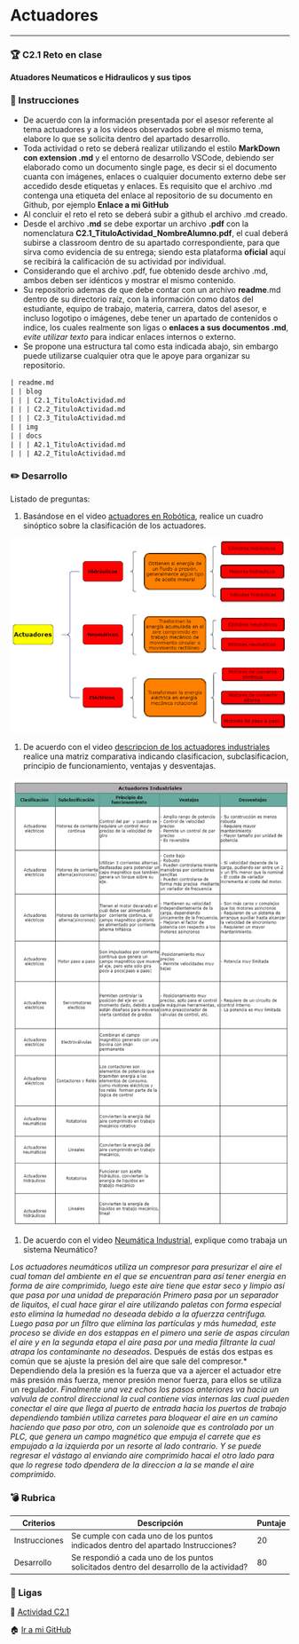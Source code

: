 # Actuadores
___


### :trophy: C2.1 Reto en clase 

**Atuadores Neumaticos e Hidraulicos y sus tipos**

### :blue_book: Instrucciones

- De acuerdo con la información presentada por el asesor referente al tema actuadores y a los videos
observados sobre el mismo tema, elabore lo que se solicita dentro del apartado desarrollo.
- Toda actividad o reto se deberá realizar utilizando el estilo **MarkDown con extension .md** y el entorno de
desarrollo VSCode, debiendo ser elaborado como un documento single page, es decir si el documento
cuanta con imágenes, enlaces o cualquier documento externo debe ser accedido desde etiquetas y enlaces.
Es requisito que el archivo .md contenga una etiqueta del enlace al repositorio de su documento en
Github, por ejemplo **Enlace a mi GitHub**
- Al concluir el reto el reto se deberá subir a github el archivo .md creado.
- Desde el archivo **.md** se debe exportar un archivo **.pdf** con la nomenclatura
**C2.1_TituloActividad_NombreAlumno.pdf**, el cual deberá subirse a classroom dentro de su apartado
correspondiente, para que sirva como evidencia de su entrega; siendo esta plataforma **oficial** aquí se
recibirá la calificación de su actividad por individual.
- Considerando que el archivo .pdf, fue obtenido desde archivo .md, ambos deben ser idénticos y mostrar el mismo contenido.
- Su repositorio ademas de que debe contar con un archivo **readme**.md dentro de su directorio raíz, con la información como datos del estudiante, equipo de trabajo, materia, carrera, datos del asesor, e incluso logotipo o imágenes, debe tener un apartado de contenidos o indice, los cuales realmente son ligas o **enlaces a sus documentos .md**, _evite utilizar texto_ para indicar enlaces internos o externo.
- Se propone una estructura tal como esta indicada abajo, sin embargo puede utilizarse cualquier otra que le apoye para organizar su repositorio.  
``` 
| readme.md
| | blog
| | | C2.1_TituloActividad.md
| | | C2.2_TituloActividad.md
| | | C2.3_TituloActividad.md
| | img
| | docs
| | | A2.1_TituloActividad.md
| | | A2.2_TituloActividad.md
```

### :pencil2: Desarrollo

Listado de preguntas:

1. Basándose en el video [actuadores en Robótica](https://www.youtube.com/watch?v=e_6rjEGWqoY), realice un cuadro sinóptico sobre la clasificación de los actuadores.

<p align="center">
    <img alt="Logo" src="../img/C2.1_CuadroSin_Tipo_Actuadores.png">
</p>

1. De acuerdo con el video [descripcion de los actuadores industriales](https://www.youtube.com/watch?v=mFsPxpFHajM) realice una matriz comparativa indicando clasificacion, subclasificacion, principio de funcionamiento, ventajas y desventajas.

<p align="center">
    <img alt="Logo" src="../img/C2.1_Tabla.png">
</p>


1. De acuerdo con el video [Neumática Industrial](https://www.youtube.com/watch?v=Wee85cI6wwQ&t=394s), explique como trabaja un sistema Neumático?

*Los actuadores neumáticos utiliza un compresor para presurizar el aire el cual toman del ambiente en el que se encuentran para así tener energía en forma de aire comprimido, luego este aire tiene que estar seco y limpio así que pasa por una unidad de preparación* 
*Primero pasa por un separador de liquitos, el cual hace girar el aire utilizando paletas con forma especial  esto elimina la humedad no deseada debido a la afuerzza centrifuga.*
*Luego pasa por un filtro que elimina  las partículas y más  humedad, este proceso se divide en dos estappas en el pimero una serie de aspas circulan el aire y en la segunda etapa el aire pasa por una media filtrante la cual atrapa los contaminante no deseados.*
Después de estás dos estpas es común que se ajuste la presión del aire que sale del compresor.*  
Dependiendo dela  la presión es la fuerza que va a ajercer el actuador etre más presión más fuerza, menor presión menor fuerza, para ellos se utiliza un regulador. 
*Finalmente una vez echos los pasos anteriores va hacia un valvula de control direccional la cual contiene  vias internas las cual pueden conectar el aire que llega al puerto de entrada hacia los puertos de trabajo dependiendo también utiliza carretes para bloquear el aire en un camino haciendo que paso por otro, con un solenoide que es controlado por un PLC, que genera un campo magnético que empuja el carrete que es empujado a la izquierda por un resorte al lado contrario. Y se puede regresar el vástago al enviando aire comprimido hacai el otro lado para que lo regrese todo dpendera de la direccion a la se mande el aire comprimido.*


### :bomb: Rubrica

| Criterios     | Descripción                                                                                  | Puntaje |
| ------------- | -------------------------------------------------------------------------------------------- | ------- |
| Instrucciones | Se cumple con cada uno de los puntos indicados dentro del apartado Instrucciones?            | 20 |
| Desarrollo    | Se respondió a cada uno de los puntos solicitados dentro del desarrollo de la actividad?     | 80      |

### :bookmark: Ligas

:memo: [Actividad C2.1 ](https://github.com/NellyQuino/SistemasProgramables/blob/main/Blog/C1.5_Tipo_de_sensores_de_acuerdo_con_su_uso_aplicativo_NellyQuino.md)

:house: [Ir a mi GitHub](https://github.com/NellyQuino/SistemasProgramables)
